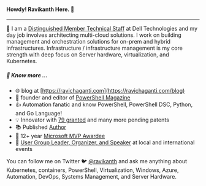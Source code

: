 #### Howdy! Ravikanth Here. :pray:
-----
:office: I am a [Distinguished Member Technical Staff](https://www.linkedin.com/in/rchaganti/) at Dell Technologies and my day job involves architecting multi-cloud solutions. I work on building management and orchestration solutions for on-prem and hybrid infrastructures. Infrastructure / infrastructure management is my core strength with deep focus on Server hardware, virtualization, and Kubernetes.

##### :newspaper: Know more ...
* :globe_with_meridians: blog at [https://ravichaganti.com](https://ravichaganti.com/blog)
* :blue_book: founder and editor of [PowerShell Magazine](https://powershellmagazine.com)
* :thumbsup: Automation fanatic and know PowerShell, PowerShell DSC, Python, and Go Language!
* :bulb:  Innovator with [79 granted](https://patents.justia.com/search?q=Ravikanth+Chaganti) and many more pending patents
* :books: Published [Author](https://ravichaganti.com/books/)
* :tada:  12+ year [Microsoft MVP Awardee](https://mvp.microsoft.com/en-us/PublicProfile/4029023?fullName=Ravikanth%20C)
* :microphone: [User Group Leader, Organizer, and Speaker](https://ravichaganti.com/categories/presentations/) at local and international events

You can follow me on Twitter :bird:  [@ravikanth](https://twitter.com/ravikanth) and ask me anything about Kubernetes, containers, PowerShell, Virtualization, Windows, Azure, Automation, DevOps, Systems Management, and Server Hardware.
